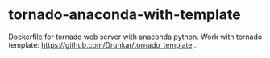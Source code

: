 # tornado-anaconda-with-template
Dockerfile for tornado web server with anaconda python.
Work with tornado template: https://github.com/Drunkar/tornado_template .
